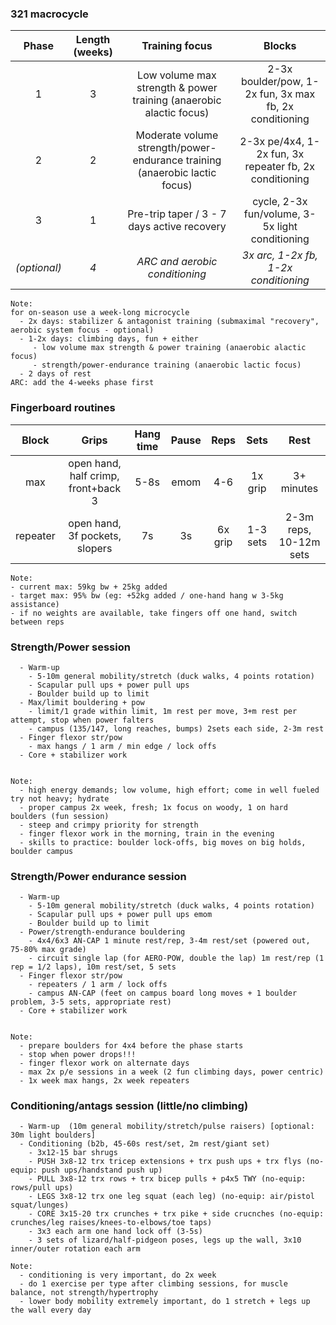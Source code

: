 ### 321 macrocycle

| Phase | Length (weeks) | Training focus | Blocks |
|:-:|:-:|:-:|:-:|
| 1 | 3 | Low volume max strength & power training (anaerobic alactic focus) | 2-3x boulder/pow, 1-2x fun, 3x max fb, 2x conditioning |
| 2 | 2 | Moderate volume strength/power-endurance training (anaerobic lactic focus) | 2-3x pe/4x4, 1-2x fun, 3x repeater fb, 2x conditioning |
| 3 | 1 | Pre-trip taper / 3 - 7 days active recovery | cycle, 2-3x fun/volume, 3-5x light conditioning |
| _(optional)_ | _4_ | _ARC and aerobic conditioning_ | _3x arc, 1-2x fb, 1-2x conditioning_ |

```
Note: 
for on-season use a week-long microcycle
  - 2x days: stabilizer & antagonist training (submaximal "recovery", aerobic system focus - optional)
  - 1-2x days: climbing days, fun + either
     - low volume max strength & power training (anaerobic alactic focus)
     - strength/power-endurance training (anaerobic lactic focus)
  - 2 days of rest
ARC: add the 4-weeks phase first
```

### Fingerboard routines

| Block | Grips | Hang time | Pause | Reps | Sets | Rest |
|:-:|:-:|:-:|:-:|:-:|:-:|:-:|
| max | open hand, half crimp, front+back 3 | 5-8s | emom | 4-6 | 1x grip | 3+ minutes |
| repeater | open hand, 3f pockets, slopers | 7s | 3s | 6x grip | 1-3 sets | 2-3m reps, 10-12m sets |

```
Note:
- current max: 59kg bw + 25kg added
- target max: 95% bw (eg: +52kg added / one-hand hang w 3-5kg assistance)
- if no weights are available, take fingers off one hand, switch between reps
```

### Strength/Power session
```
  - Warm-up
    - 5-10m general mobility/stretch (duck walks, 4 points rotation)
    - Scapular pull ups + power pull ups
    - Boulder build up to limit
  - Max/limit bouldering + pow
    - limit/1 grade within limit, 1m rest per move, 3+m rest per attempt, stop when power falters
    - campus (135/147, long reaches, bumps) 2sets each side, 2-3m rest
  - Finger flexor str/pow
    - max hangs / 1 arm / min edge / lock offs
  - Core + stabilizer work


Note:
  - high energy demands; low volume, high effort; come in well fueled try not heavy; hydrate
  - proper campus 2x week, fresh; 1x focus on woody, 1 on hard boulders (fun session)
  - steep and crimpy priority for strength
  - finger flexor work in the morning, train in the evening
  - skills to practice: boulder lock-offs, big moves on big holds, boulder campus
```

### Strength/Power endurance session
```
  - Warm-up
    - 5-10m general mobility/stretch (duck walks, 4 points rotation)
    - Scapular pull ups + power pull ups emom
    - Boulder build up to limit
  - Power/strength-endurance bouldering
    - 4x4/6x3 AN-CAP 1 minute rest/rep, 3-4m rest/set (powered out, 75-80% max grade)
    - circuit single lap (for AERO-POW, double the lap) 1m rest/rep (1 rep = 1/2 laps), 10m rest/set, 5 sets
  - Finger flexor str/pow
    - repeaters / 1 arm / lock offs
    - campus AN-CAP (feet on campus board long moves + 1 boulder problem, 3-5 sets, appropriate rest)
  - Core + stabilizer work
 

Note:
  - prepare boulders for 4x4 before the phase starts
  - stop when power drops!!!
  - finger flexor work on alternate days
  - max 2x p/e sessions in a week (2 fun climbing days, power centric)
  - 1x week max hangs, 2x week repeaters
```

### Conditioning/antags session (little/no climbing)
```
  - Warm-up  (10m general mobility/stretch/pulse raisers) [optional: 30m light boulders]
  - Conditioning (b2b, 45-60s rest/set, 2m rest/giant set)
    - 3x12-15 bar shrugs
    - PUSH 3x8-12 trx tricep extensions + trx push ups + trx flys (no-equip: push ups/handstand push up)
    - PULL 3x8-12 trx rows + trx bicep pulls + p4x5 TWY (no-equip: rows/pull ups)
    - LEGS 3x8-12 trx one leg squat (each leg) (no-equip: air/pistol squat/lunges)
    - CORE 3x15-20 trx crunches + trx pike + side crucnches (no-equip: crunches/leg raises/knees-to-elbows/toe taps)
    - 3x3 each arm one hand lock off (3-5s)    
    - 3 sets of lizard/half-pidgeon poses, legs up the wall, 3x10 inner/outer rotation each arm

Note:
  - conditioning is very important, do 2x week
  - do 1 exercise per type after climbing sessions, for muscle balance, not strength/hypertrophy
  - lower body mobility extremely important, do 1 stretch + legs up the wall every day
```
